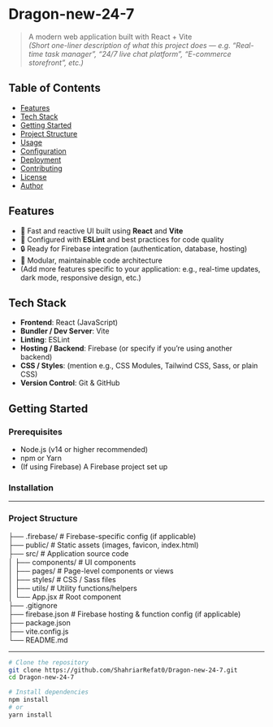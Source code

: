 # Dragon-new-24-7

> A modern web application built with React + Vite  
> *(Short one-liner description of what this project does — e.g. “Real-time task manager”, “24/7 live chat platform”, “E-commerce storefront”, etc.)*

## Table of Contents

- [Features](#features)  
- [Tech Stack](#tech-stack)  
- [Getting Started](#getting-started)  
- [Project Structure](#project-structure)  
- [Usage](#usage)  
- [Configuration](#configuration)  
- [Deployment](#deployment)  
- [Contributing](#contributing)  
- [License](#license)  
- [Author](#author)  

## Features

- 🚀 Fast and reactive UI built using **React** and **Vite**  
- 🔧 Configured with **ESLint** and best practices for code quality  
- 🔒 Ready for Firebase integration (authentication, database, hosting)  
- 🎨 Modular, maintainable code architecture  
- (Add more features specific to your application: e.g., real-time updates, dark mode, responsive design, etc.)

## Tech Stack

- **Frontend**: React (JavaScript)  
- **Bundler / Dev Server**: Vite  
- **Linting**: ESLint  
- **Hosting / Backend**: Firebase (or specify if you’re using another backend)  
- **CSS / Styles**: (mention e.g., CSS Modules, Tailwind CSS, Sass, or plain CSS)  
- **Version Control**: Git & GitHub  

## Getting Started

### Prerequisites

- Node.js (v14 or higher recommended)  
- npm or Yarn  
- (If using Firebase) A Firebase project set up

### Installation
---

### Project Structure

├── .firebase/               # Firebase-specific config (if applicable)  
├── public/                  # Static assets (images, favicon, index.html)  
├── src/                     # Application source code  
│   ├── components/          # UI components  
│   ├── pages/               # Page-level components or views  
│   ├── styles/              # CSS / Sass files  
│   ├── utils/               # Utility functions/helpers  
│   └── App.jsx              # Root component  
├── .gitignore  
├── firebase.json            # Firebase hosting & function config (if applicable)  
├── package.json  
├── vite.config.js  
└── README.md  

---

```bash
# Clone the repository
git clone https://github.com/ShahriarRefat0/Dragon-new-24-7.git
cd Dragon-new-24-7

# Install dependencies
npm install
# or
yarn install

